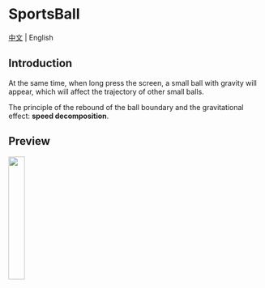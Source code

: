 # SportsBall

[中文](README.md) | English

## Introduction

At the same time, when long press the screen, a small ball with gravity
will appear, which will affect the trajectory of other small balls.

The principle of the rebound of the ball boundary and the gravitational
effect: **speed decomposition**.


## Preview

<img src="doc/video.gif " width="25%">

